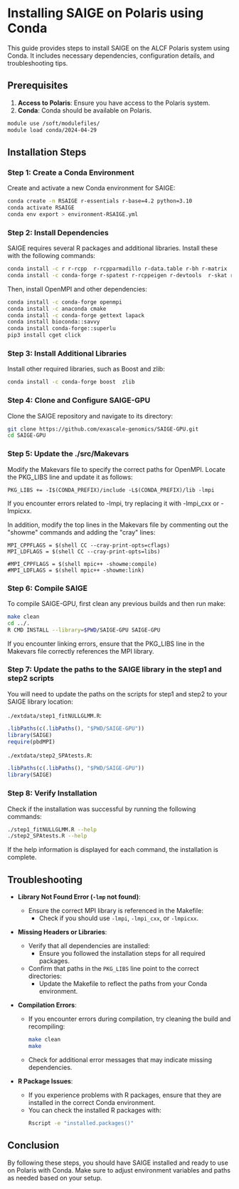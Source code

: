 # Installing SAIGE on Polaris using Conda

This guide provides steps to install SAIGE on the ALCF Polaris system using Conda. It includes necessary dependencies, configuration details, and troubleshooting tips.

## Prerequisites

1. **Access to Polaris**: Ensure you have access to the Polaris system.
2. **Conda**: Conda should be available on Polaris.

```bash
module use /soft/modulefiles/
module load conda/2024-04-29
```

## Installation Steps

### Step 1: Create a Conda Environment

Create and activate a new Conda environment for SAIGE:

```bash
conda create -n RSAIGE r-essentials r-base=4.2 python=3.10
conda activate RSAIGE
conda env export > environment-RSAIGE.yml

```

### Step 2: Install Dependencies
SAIGE requires several R packages and additional libraries. Install these with the following commands:


```bash
conda install -c r r-rcpp  r-rcpparmadillo r-data.table r-bh r-matrix
conda install -c conda-forge r-spatest r-rcppeigen r-devtools  r-skat r-rcppparallel r-optparse boost openblas r-rhpcblasctl r-metaskat r-skat r-qlcmatrix r-rsqlite r-matrix
```

Then, install OpenMPI and other dependencies:

```bash
conda install -c conda-forge openmpi
conda install -c anaconda cmake
conda install -c conda-forge gettext lapack
conda install bioconda::savvy
conda install conda-forge::superlu
pip3 install cget click
```


### Step 3: Install Additional Libraries
Install other required libraries, such as Boost and zlib:

```bash
conda install -c conda-forge boost  zlib
```

### Step 4: Clone and Configure SAIGE-GPU
Clone the SAIGE repository and navigate to its directory:

```bash
git clone https://github.com/exascale-genomics/SAIGE-GPU.git
cd SAIGE-GPU
```

### Step 5: Update the ./src/Makevars
Modify the Makevars file to specify the correct paths for OpenMPI. Locate the PKG_LIBS line and update it as follows:

```Makevars
PKG_LIBS += -I$(CONDA_PREFIX)/include -L$(CONDA_PREFIX)/lib -lmpi
```

If you encounter errors related to -lmpi, try replacing it with -lmpi_cxx or -lmpicxx.

In addition, modify the top lines in the Makevars file by commenting out the "showme" commands and adding the "cray" lines:

```Makevars
MPI_CPPFLAGS = $(shell CC --cray-print-opts=cflags)
MPI_LDFLAGS = $(shell CC --cray-print-opts=libs)

#MPI_CPPFLAGS = $(shell mpic++ -showme:compile)
#MPI_LDFLAGS = $(shell mpic++ -showme:link)
```


### Step 6: Compile SAIGE
To compile SAIGE-GPU, first clean any previous builds and then run make:

```bash
make clean
cd ../.
R CMD INSTALL --library=$PWD/SAIGE-GPU SAIGE-GPU
```

If you encounter linking errors, ensure that the PKG_LIBS line in the Makevars file correctly references the MPI library.

### Step 7: Update the paths to the SAIGE library in the step1 and step2 scripts
You will need to update the paths on the scripts for step1 and step2 to your SAIGE library location:

`./extdata/step1_fitNULLGLMM.R`:
```./extdata/step1_fitNULLGLMM.R
.libPaths(c(.libPaths(), "$PWD/SAIGE-GPU"))
library(SAIGE)
require(pbdMPI)
```

`./extdata/step2_SPAtests.R`:
```./extdata/step2_SPAtests.R
.libPaths(c(.libPaths(), "$PWD/SAIGE-GPU"))
library(SAIGE)
```

### Step 8: Verify Installation
Check if the installation was successful by running the following commands:

```bash
./step1_fitNULLGLMM.R --help
./step2_SPAtests.R --help
```

If the help information is displayed for each command, the installation is complete.

## Troubleshooting

- **Library Not Found Error (`-lmp` not found)**:
  - Ensure the correct MPI library is referenced in the Makefile:
    - Check if you should use `-lmpi`, `-lmpi_cxx`, or `-lmpicxx`.
  
- **Missing Headers or Libraries**:
  - Verify that all dependencies are installed:
    - Ensure you followed the installation steps for all required packages.
  - Confirm that paths in the `PKG_LIBS` line point to the correct directories:
    - Update the Makefile to reflect the paths from your Conda environment.
  
- **Compilation Errors**:
  - If you encounter errors during compilation, try cleaning the build and recompiling:
    ```bash
    make clean
    make
    ```
  - Check for additional error messages that may indicate missing dependencies.

- **R Package Issues**:
  - If you experience problems with R packages, ensure that they are installed in the correct Conda environment.
  - You can check the installed R packages with:
    ```bash
    Rscript -e "installed.packages()"
    ```

## Conclusion

By following these steps, you should have SAIGE installed and ready to use on Polaris with Conda. Make sure to adjust environment variables and paths as needed based on your setup.

